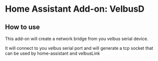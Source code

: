 # Home Assistant Add-on: VelbusD

## How to use

This add-on will create a network bridge from you velbus serial device.

It will connect to you velbus serial port and will generate a tcp socket that can be used by home-assistant and velbusLink
